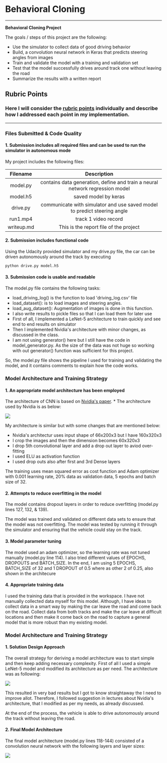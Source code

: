 # **Behavioral Cloning** 
---

**Behavioral Cloning Project**

The goals / steps of this project are the following:
* Use the simulator to collect data of good driving behavior
* Build, a convolution neural network in Keras that predicts steering angles from images
* Train and validate the model with a training and validation set
* Test that the model successfully drives around track one without leaving the road
* Summarize the results with a written report


[//]: # (Image References)

[image1]: ./examples/placeholder.png "Model Visualization"
[image2]: ./examples/placeholder.png "Grayscaling"
[image3]: ./examples/placeholder_small.png "Recovery Image"
[image4]: ./examples/placeholder_small.png "Recovery Image"
[image5]: ./examples/placeholder_small.png "Recovery Image"
[image6]: ./examples/placeholder_small.png "Normal Image"
[image7]: ./examples/placeholder_small.png "Flipped Image"

## Rubric Points
### Here I will consider the [rubric points](https://review.udacity.com/#!/rubrics/432/view) individually and describe how I addressed each point in my implementation.  

---
### Files Submitted & Code Quality

#### 1. Submission includes all required files and can be used to run the simulator in autonomous mode

My project includes the following files:

|  Filename   |   Description  | 
|:-------------:|:-------------:|
| model.py | contains data generation, define and train a neural network regression model |
| model.h5 | saved model by keras |
| drive.py | communicate with simulator and use saved model to predict steering angle  |
| run1.mp4 | track 1 video record |
| writeup.md | This is the report file of the project |

#### 2. Submission includes functional code
Using the Udacity provided simulator and my drive.py file, the car can be driven autonomously around the track by executing 
```sh
python drive.py model.h5
```

#### 3. Submission code is usable and readable

The model.py file contains the following tasks:
* load_driving_log() is the function to load 'driving_log.csv' file 
* load_dataset(): is to load images and steering angles.
* load_aug_dataset(): Augmentation of images is done in this function.
* I also write results to pickle files so that I can load them for later use
* First of all, I implemented a LeNet-5 architecture to train quickly and see end to end results on simulator
* Then I implemented Nvidia's architecture with minor changes, as discussed in the class.
* I am not using generator() here but I still have the code in model_generator.py. As the size of the data was not huge so working with out generator() function was sufficient for this project.

So, the model.py file shows the pipeline I used for training and validating the model, and it contains comments to explain how the code works.

### Model Architecture and Training Strategy

#### 1. An appropriate model architecture has been employed

The architecture of CNN is based on [Nvidia's paper](http://images.nvidia.com/content/tegra/automotive/images/2016/solutions/pdf/end-to-end-dl-using-px.pdf). * The architecture used by Nvidia is as below:

<img src="./nvidia.png">


My architecture is similar but with some changes that are mentioned below:
* Nvidia's architectur uses input shape of 66x200x3 but I have 160x320x3
* I crop the images and then the dimension becomes 60x320x3
* I drop 5th convolutional layer and add a drop out layer to aviod over-fitting
* I used ELU as activation function
* I used drop outs also after first and 3rd Dense layers

The training uses mean squared error as cost function and Adam optimizer with 0.001 learning rate,
20% data as validation data, 5 epochs and batch size of 32.

#### 2. Attempts to reduce overfitting in the model

The model contains dropout layers in order to reduce overfitting (model.py lines 127, 132, & 139). 

The model was trained and validated on different data sets to ensure that the model was not overfitting. The model was tested by running it through the simulator and ensuring that the vehicle could stay on the track.

#### 3. Model parameter tuning

The model used an adam optimizer, so the learning rate was not tuned manually (model.py line 114). I also tried different values of EPOCHS, DROPOUTS and BATCH_SIZE. In the end, I am using 5 EPOCHS, BATCH_SIZE of 32 and 1 DROPOUT of 0.5 where as other 2 of 0.25, also shown in the architecure

#### 4. Appropriate training data

I used the training data that is provided in the workspace. I have not manually collected data myself for this model. Although, I have ideas to collect data in a smart way by making the car leave the road and come back on the road. Collect data from both tracks and make the car leave at difficult locations and then make it come back on the road to capture a general model that is more robust than my existing model.

### Model Architecture and Training Strategy

#### 1. Solution Design Approach

The overall strategy for deriving a model architecture was to start simple and then keep adding necessary complexity. First of all I used a simple LeNet-5 model and modified its architecture as per need. The architecture was as following:

<img src="./lenet5.png">

This resulted in very bad results but I got to know straightaway the I need to improve allot. Therefore, I followed suggestion in lectures about Nvidia's architecture, that I modified as per my needs, as already discussed.

At the end of the process, the vehicle is able to drive autonomously around the track without leaving the road.

#### 2. Final Model Architecture

The final model architecture (model.py lines 118-144) consisted of a convolution neural network with the following layers and layer sizes:

<img src="./architecture.png">

